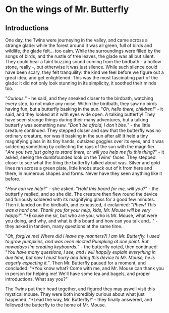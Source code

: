 # On the wings of Mr. Butterfly

## Introductions

One day, the Twins were journeying in the valley, and came across a strange
glade: while the forest around it was all green, full of birds and wildlife, the
glade felt... too calm. While the surroundings were filled by the songs of
birds, and the rustle of tree leaves, the glade was all but silent. They could
hear a faint buzzing sound coming from the birdbath - a hollow stone, really -,
but otherwise it was just silence. While such silence could have been scary,
they felt tranquility: the kind we feel before we figure out a great idea, and
get enlightened. This was the most fascinating part of the glade: it did not
only look stunning in its simplicity, it soothed their minds too.

"*Curious.*" - he said, and they sneaked closer to the birdbath, watching every
step, to not make any noise. Within the birdbath, they saw no birds having fun,
but a butterfly basking in the sun. "*Oh, hello there, children!*" - it said,
and they looked at it with eyes wide open. A talking butterfly! They have seen
strange things during their many adventures, but a talking butterfly was
something new. "*Don't be afraid, I don't bite.*" - the little creature
continued. They stepped closer and saw that the butterfly was no ordinary
creature, nor was it basking in the sun after all! It held a tiny magnifying
glass in its tiny hands, outsized goggles over its eyes, and it was soldering
something by collecting the rays of the sun with the magnifier. "*Are you two
just going to stand there, or will you help me fix this thing?*" - it asked,
seeing the dumbfounded look on the Twins' faces. They stepped closer to see what
the *thing* the butterfly talked about was. Silver and gold lines ran across a
green plate, little knobs stuck out of it from here and there, in numerous
shapes and forms. Never have they seen anything like it before.

<!-- TODO: A sketch of a PCB. -->

"*How can we help?*" - she asked. "*Hold this board for me, will you?*" - the
butterfly replied, and so she did. The creature then flew round the device and
furiously soldered with its magnifying glass for a good few minutes. Then it
landed on the birdbath, and exhausted, it exclaimed: "*Phew! This was a hard
one. Thank you for your help, kids, Mr. Mouse will be very happy!*". "*Excuse me
sir, but who are you, who is Mr. Mouse, what were you doing, and why, and what
is this board and how can you talk and..." - they asked in tandem, many
questions at the same time.

<!-- TODO: Sketch of Mr. Butterfly shall come here. -->

"*Oh, forgive me! Where did I leave my manners?! I am Mr. Butterfly. I used to
grow pumpkins, and was even elected Pumpking at one point. But nowadays I'm
creating keyboards.*" - the butterfly noted, then continued: "*You have many
questions, I see, and I will happily explain everything in due time, but now I
must hurry and bring this device to Mr. Mouse, he is eagerly expecting it.*".
Then Mr. Butterfly paused for a moment, and concluded: "*You know what? Come
with me, and Mr. Mouse can thank you in person for helping me! We'll have some
tea and bagels, and proper introductions. What say you?"

<!-- TODO: A picture of the twins thinking together -->

The Twins put their head together, and figured they may aswell visit this
mystical mouse. They were both incredibly curious about what just happened.
"*Lead the way, Mr. Butterfly!" - they finally answered, and followed the
butterfly to the home of Mr. Mouse.
